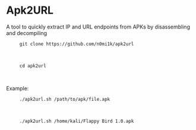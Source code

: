 # Apk2URL
A tool to quickly extract IP and URL endpoints from APKs by disassembling and decompiling



         git clone https://github.com/n0mi1k/apk2url

<br>
         
         
         cd apk2url

<br>
         


Example:

         
         ./apk2url.sh /path/to/apk/file.apk
         
         
<br>         
         
         ./apk2url.sh /home/kali/Flappy Bird 1.0.apk



         
